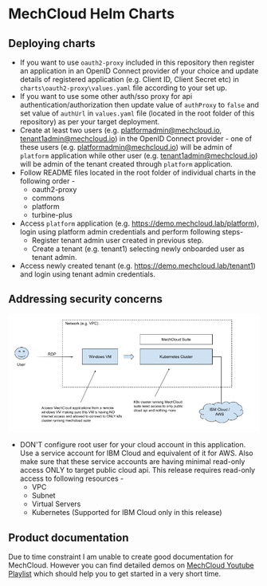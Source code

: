 # MechCloud Helm Charts

## Deploying charts
* If you want to use `oauth2-proxy` included in this repository then register an application in an OpenID Connect provider of your choice and update details of registered application (e.g. Client ID, Client Secret etc) in `charts\oauth2-proxy\values.yaml` file according to your set up.
* If you want to use some other auth/sso proxy for api authentication/authorization then update value of `authProxy` to `false` and set value of `authUrl` in `values.yaml` file (located in the root folder of this repository) as per your target deployment.
* Create at least two users (e.g. platformadmin@mechcloud.io, tenant1admin@mechcloud.io) in the  OpenID Connect provider - one of these users (e.g. platformadmin@mechcloud.io) will be admin of `platform` application while other user (e.g. tenant1admin@mechcloud.io) will be admin of the tenant created through `platform` application.
* Follow README files located in the root folder of individual charts in the following order -
  - oauth2-proxy
  - commons
  - platform
  - turbine-plus
* Access `platform` application (e.g. https://demo.mechcloud.lab/platform), login using platform admin credentials and perform following steps-
  - Register tenant admin user created in previous step.
  - Create a tenant (e.g. tenant1) selecting newly onboarded user as tenant admin.
* Access newly created tenant (e.g. https://demo.mechcloud.lab/tenant1) and login using tenant admin credentials.


## Addressing security concerns

![Recommended secure deployment](https://raw.githubusercontent.com/mechcloud/mechcloud-site-content/master/images/mechcloud/mechcloud-recommended-setup.png)

* DON'T configure root user for your cloud account in this application. Use a service account for IBM Cloud and equivalent of it for AWS. Also make sure that these service accounts are having minimal read-only access ONLY to target public cloud api. This release requires read-only access to following resources -
  - VPC
  - Subnet
  - Virtual Servers
  - Kubernetes (Supported for IBM Cloud only in this release)

## Product documentation
Due to time constraint I am unable to create good documentation for MechCloud. However you can find detailed demos on [MechCloud Youtube Playlist](https://www.youtube.com/playlist?list=PLKIm9A1s_m4wgyo0IKHtKSuvOvrVYfric) which should help you to get started in a very short time.
  
